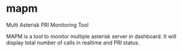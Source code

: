 mapm
====

Multi Asterisk PRI Monitoring Tool

MAPM is a tool to monitor multiple asterisk server in dashboard. 
It will display total number of calls in realtime and PRI status.
